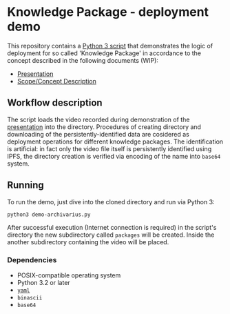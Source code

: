 # Knowledge Package - deployment demo
This repository contains a [Python 3 script](./demo-archivarius.py) that demonstrates the logic of deployment for so called 'Knowledge Package' in accordance to the concept described in the following documents (WIP):
- [Presentation](https://docs.google.com/presentation/d/1jJix6emQyPVbTTxr5HTc0jiB-Nf3lPnujJ-cMa6BCNo/edit?usp=sharing)
- [Scope/Concept Description](https://docs.google.com/document/d/1z92rN3sRDd-mjKkCIo8RZxG1vFkXSnsvvD1xCKL2kiM/edit?usp=sharing)

## Workflow description
The script loads the video recorded during demonstration of the [presentation](https://docs.google.com/presentation/d/1jJix6emQyPVbTTxr5HTc0jiB-Nf3lPnujJ-cMa6BCNo/edit?usp=sharing) into the directory. Procedures of creating directory and downloading of the persistently-identified data are cosidered as deployment operations for different knowledge packages. The identification is artificial: in fact only the video file itself is persistently identified using IPFS, the directory creation is verified via encoding of the name into `base64` system.

## Running
To run the demo, just dive into the cloned directory and run via Python 3:
```sh
python3 demo-archivarius.py
```
After successful execution (Internet connection is required) in the script's directory the new subdirectory called `packages` will be created. Inside the another subdirectory containing the video will be placed.

### Dependencies
- POSIX-compatible operating system
- Python 3.2 or later
- [`yaml`](https://github.com/yaml/pyyaml)
- `binascii`
- `base64`
